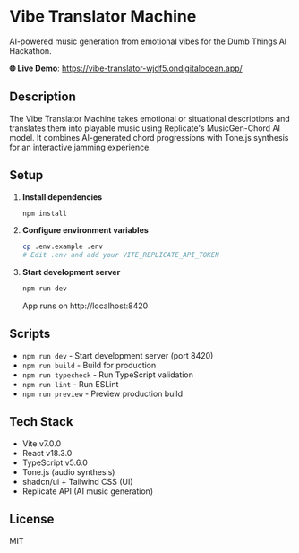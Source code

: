 # Vibe Translator Machine

AI-powered music generation from emotional vibes for the Dumb Things AI Hackathon.

**🌐 Live Demo**: https://vibe-translator-wjdf5.ondigitalocean.app/

## Description

The Vibe Translator Machine takes emotional or situational descriptions and translates them into playable music using Replicate's MusicGen-Chord AI model. It combines AI-generated chord progressions with Tone.js synthesis for an interactive jamming experience.

## Setup

1. **Install dependencies**
   ```bash
   npm install
   ```

2. **Configure environment variables**
   ```bash
   cp .env.example .env
   # Edit .env and add your VITE_REPLICATE_API_TOKEN
   ```

3. **Start development server**
   ```bash
   npm run dev
   ```

   App runs on http://localhost:8420

## Scripts

- `npm run dev` - Start development server (port 8420)
- `npm run build` - Build for production
- `npm run typecheck` - Run TypeScript validation
- `npm run lint` - Run ESLint
- `npm run preview` - Preview production build

## Tech Stack

- Vite v7.0.0
- React v18.3.0
- TypeScript v5.6.0
- Tone.js (audio synthesis)
- shadcn/ui + Tailwind CSS (UI)
- Replicate API (AI music generation)

## License

MIT
